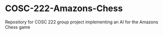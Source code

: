 # COSC-222-Amazons-Chess
Repository for COSC 222 group project implementing an AI for the Amazons Chess game
